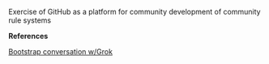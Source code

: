 Exercise of GitHub as a platform for community development of community rule systems

**References**

[Bootstrap conversation w/Grok](https://x.com/i/grok/share/WvXwLzKq5yuYuAAZc3tXMa7mX)